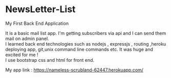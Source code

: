 # NewsLetter-List
My First Back End Application  

It is a basic mail list app. I'm getting subscribers via api and I can send them mail on admin panel.  
I learned back end technologies such as nodejs , expressjs , routing ,heroku deploying app, git,unix command line commands etc. It was huge and excited for me !  
I use bootstrap css and html for front end.

My app link : https://nameless-scrubland-62447.herokuapp.com/
